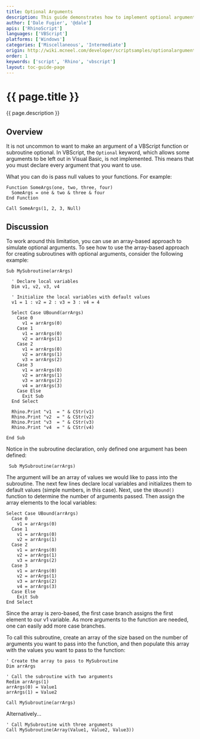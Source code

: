 ```yaml
---
title: Optional Arguments
description: This guide demonstrates how to implement optional arguments in VBScript.
author: ['Dale Fugier', '@dale']
apis: ['RhinoScript']
languages: ['VBScript']
platforms: ['Windows']
categories: ['Miscellaneous', 'Intermediate']
origin: http://wiki.mcneel.com/developer/scriptsamples/optionalarguments
order: 1
keywords: ['script', 'Rhino', 'vbscript']
layout: toc-guide-page
---
```


# {{ page.title }}

{{ page.description }}

## Overview

It is not uncommon to want to make an argument of a VBScript function or subroutine optional.  In VBScript, the `Optional` keyword, which allows some arguments to be left out in Visual Basic, is not implemented.  This means that you must declare every argument that you want to use.

What you can do is pass null values to your functions.  For example:

```vbnet
Function SomeArgs(one, two, three, four)
  SomeArgs = one & two & three & four
End Function

Call SomeArgs(1, 2, 3, Null)
```

## Discussion

To work around this limitation, you can use an array-based approach to simulate optional arguments. To see how to use the array-based approach for creating subroutines with optional arguments, consider the following example:

```vbnet
Sub MySubroutine(arrArgs)

  ' Declare local variables
  Dim v1, v2, v3, v4

  ' Initialize the local variables with default values
  v1 = 1 : v2 = 2 : v3 = 3 : v4 = 4

  Select Case UBound(arrArgs)
    Case 0
      v1 = arrArgs(0)  
    Case 1
      v1 = arrArgs(0)
      v2 = arrArgs(1)
    Case 2
      v1 = arrArgs(0)
      v2 = arrArgs(1)
      v3 = arrArgs(2)
    Case 3
      v1 = arrArgs(0)
      v2 = arrArgs(1)
      v3 = arrArgs(2)
      v4 = arrArgs(3)
    Case Else
      Exit Sub
  End Select

  Rhino.Print "v1  = " & CStr(v1)
  Rhino.Print "v2  = " & CStr(v2)
  Rhino.Print "v3  = " & CStr(v3)
  Rhino.Print "v4  = " & CStr(v4)

End Sub
```

Notice in the subroutine declaration, only defined one argument has been defined:

```vbnet
 Sub MySubroutine(arrArgs)
```

The argument will be an array of values we would like to pass into the subroutine.  The next few lines declare local variables and initializes them to default values (simple numbers, in this case).  Next, use the `UBound()` function to determine the number of arguments passed.  Then assign the array elements to the local variables:

```vbnet
Select Case UBound(arrArgs)
  Case 0
    v1 = arrArgs(0)
  Case 1
    v1 = arrArgs(0)
    v2 = arrArgs(1)
  Case 2
    v1 = arrArgs(0)
    v2 = arrArgs(1)
    v3 = arrArgs(2)
  Case 3
    v1 = arrArgs(0)
    v2 = arrArgs(1)
    v3 = arrArgs(2)
    v4 = arrArgs(3)
  Case Else
    Exit Sub
End Select
```

Since the array is zero-based, the first case branch assigns the first element to our v1 variable.  As more arguments to the function are needed, one can easily add more case branches.

To call this subroutine, create an array of the size based on the number of arguments you want to pass into the function, and then populate this array with the values you want to pass to the function:

```vbnet
' Create the array to pass to MySubroutine
Dim arrArgs

' Call the subroutine with two arguments
Redim arrArgs(1)
arrArgs(0) = Value1
arrArgs(1) = Value2

Call MySubroutine(arrArgs)
```

Alternatively...

```vbnet
' Call MySubroutine with three arguments
Call MySubroutine(Array(Value1, Value2, Value3))
```
